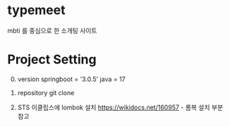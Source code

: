 # typemeet
mbti 를 중심으로 한 소개팅 사이트


# Project Setting

0. version
springboot = '3.0.5'
java = 17

1. repository git clone

2. STS 이클립스에 lombok 설치
https://wikidocs.net/160957 - 롬복 설치 부분 참고


